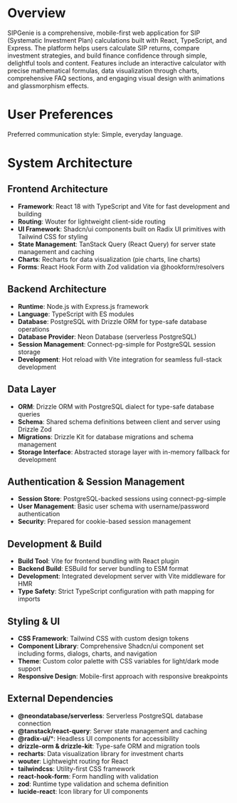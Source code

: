 # Overview

SIPGenie is a comprehensive, mobile-first web application for SIP (Systematic Investment Plan) calculations built with React, TypeScript, and Express. The platform helps users calculate SIP returns, compare investment strategies, and build finance confidence through simple, delightful tools and content. Features include an interactive calculator with precise mathematical formulas, data visualization through charts, comprehensive FAQ sections, and engaging visual design with animations and glassmorphism effects.

# User Preferences

Preferred communication style: Simple, everyday language.

# System Architecture

## Frontend Architecture
- **Framework**: React 18 with TypeScript and Vite for fast development and building
- **Routing**: Wouter for lightweight client-side routing
- **UI Framework**: Shadcn/ui components built on Radix UI primitives with Tailwind CSS for styling
- **State Management**: TanStack Query (React Query) for server state management and caching
- **Charts**: Recharts for data visualization (pie charts, line charts)
- **Forms**: React Hook Form with Zod validation via @hookform/resolvers

## Backend Architecture
- **Runtime**: Node.js with Express.js framework
- **Language**: TypeScript with ES modules
- **Database**: PostgreSQL with Drizzle ORM for type-safe database operations
- **Database Provider**: Neon Database (serverless PostgreSQL)
- **Session Management**: Connect-pg-simple for PostgreSQL session storage
- **Development**: Hot reload with Vite integration for seamless full-stack development

## Data Layer
- **ORM**: Drizzle ORM with PostgreSQL dialect for type-safe database queries
- **Schema**: Shared schema definitions between client and server using Drizzle Zod
- **Migrations**: Drizzle Kit for database migrations and schema management
- **Storage Interface**: Abstracted storage layer with in-memory fallback for development

## Authentication & Session Management
- **Session Store**: PostgreSQL-backed sessions using connect-pg-simple
- **User Management**: Basic user schema with username/password authentication
- **Security**: Prepared for cookie-based session management

## Development & Build
- **Build Tool**: Vite for frontend bundling with React plugin
- **Backend Build**: ESBuild for server bundling to ESM format
- **Development**: Integrated development server with Vite middleware for HMR
- **Type Safety**: Strict TypeScript configuration with path mapping for imports

## Styling & UI
- **CSS Framework**: Tailwind CSS with custom design tokens
- **Component Library**: Comprehensive Shadcn/ui component set including forms, dialogs, charts, and navigation
- **Theme**: Custom color palette with CSS variables for light/dark mode support
- **Responsive Design**: Mobile-first approach with responsive breakpoints

## External Dependencies

- **@neondatabase/serverless**: Serverless PostgreSQL database connection
- **@tanstack/react-query**: Server state management and caching
- **@radix-ui/***: Headless UI components for accessibility
- **drizzle-orm & drizzle-kit**: Type-safe ORM and migration tools
- **recharts**: Data visualization library for investment charts
- **wouter**: Lightweight routing for React
- **tailwindcss**: Utility-first CSS framework
- **react-hook-form**: Form handling with validation
- **zod**: Runtime type validation and schema definition
- **lucide-react**: Icon library for UI components